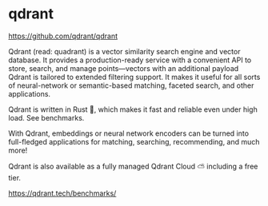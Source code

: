 # qdrant


https://github.com/qdrant/qdrant

Qdrant (read: quadrant) is a vector similarity search engine and vector database. It provides a production-ready service with a convenient API to store, search, and manage points—vectors with an additional payload Qdrant is tailored to extended filtering support. It makes it useful for all sorts of neural-network or semantic-based matching, faceted search, and other applications.

Qdrant is written in Rust 🦀, which makes it fast and reliable even under high load. See benchmarks.

With Qdrant, embeddings or neural network encoders can be turned into full-fledged applications for matching, searching, recommending, and much more!

Qdrant is also available as a fully managed Qdrant Cloud ⛅ including a free tier.


https://qdrant.tech/benchmarks/